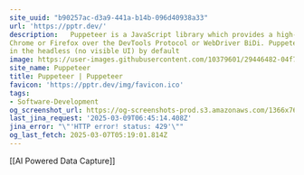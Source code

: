 ```yaml
---
site_uuid: "b90257ac-d3a9-441a-b14b-096d40938a33"
url: 'https://pptr.dev/'
description:   Puppeteer is a JavaScript library which provides a high-level API to control
Chrome or Firefox over the DevTools Protocol or WebDriver BiDi. Puppeteer runs
in the headless (no visible UI) by default
image: https://user-images.githubusercontent.com/10379601/29446482-04f7036a-841f-11e7-9872-91d1fc2ea683.png
site_name: Puppeteer
title: Puppeteer | Puppeteer
favicon: 'https://pptr.dev/img/favicon.ico'
tags:
- Software-Development
og_screenshot_url: https://og-screenshots-prod.s3.amazonaws.com/1366x768/80/false/12644a411b37fef4ca32efdba648ec3ca43298057eb49a561b63116a543249c2.jpeg
last_jina_request: '2025-03-09T06:45:14.408Z'
jina_error: "\"'HTTP error! status: 429'\""
og_last_fetch: 2025-03-07T05:19:01.814Z
---
```

[[AI Powered Data Capture]]
